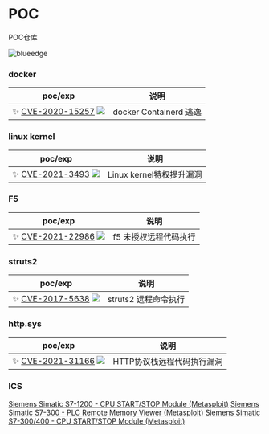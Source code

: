 # POC
POC仓库

<div align=left> <img src="https://komarev.com/ghpvc/?username=phil-fly&label=统计" alt="blueedge"/></div>

### docker
|  poc/exp | 说明 |
| ------------------------------------------------------------ | -------------- |
| ✨ [CVE-2020-15257](https://github.com/phil-fly/poc/blob/main/docker/README.md)   ![](https://img.shields.io/github/stars/phil-fly/poc) | docker Containerd 逃逸|


### linux kernel
|  poc/exp | 说明 |
| ------------------------------------------------------------ | -------------- |
| ✨ [CVE-2021-3493](https://github.com/phil-fly/poc/blob/main/ubuntu/CVE-2021-3493/README.md)   ![](https://img.shields.io/github/stars/phil-fly/poc) | Linux kernel特权提升漏洞 |

### F5
|  poc/exp | 说明 |
| ------------------------------------------------------------ | -------------- |
| ✨ [CVE-2021-22986](https://github.com/phil-fly/poc/blob/main/f5/README.md)   ![](https://img.shields.io/github/stars/phil-fly/poc) | f5 未授权远程代码执行 |

### struts2
|  poc/exp | 说明 |
| ------------------------------------------------------------ | -------------- |
| ✨ [CVE-2017-5638](https://github.com/phil-fly/poc/blob/main/struts2/README.md)   ![](https://img.shields.io/github/stars/phil-fly/poc) | struts2 远程命令执行 |


### http.sys
|  poc/exp | 说明 |
| ------------------------------------------------------------ | -------------- |
| ✨ [CVE-2021-31166](https://github.com/phil-fly/poc/blob/main/windows/cve-2021-31166/README.md)   ![](https://img.shields.io/github/stars/phil-fly/poc) | HTTP协议栈远程代码执行漏洞 |


### ICS
[Siemens Simatic S7-1200 - CPU START/STOP Module (Metasploit)](ICS/s7/s7-1200-exp.msf)
[Siemens Simatic S7-300 - PLC Remote Memory Viewer (Metasploit)](ICS/s7/s7-300-exp.msf)
[Siemens Simatic S7-300/400 - CPU START/STOP Module (Metasploit)](ICS/s7/s7-300or400-cpu-exp.msf)

